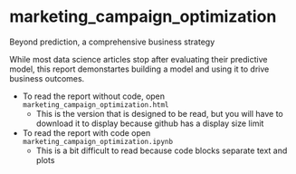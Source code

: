 # marketing_campaign_optimization
Beyond prediction, a comprehensive business strategy

While most data science articles stop after evaluating their predictive model, this report demonstartes building a model and using it to drive business outcomes.

- To read the report without code, open `marketing_campaign_optimization.html`
  - This is the version that is designed to be read, but you will have to download it to display because github has a display size limit
- To read the report with code open `marketing_campaign_optimization.ipynb`
  - This is a bit difficult to read because code blocks separate text and plots
